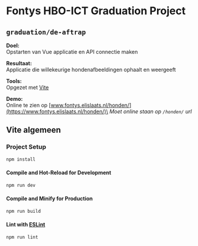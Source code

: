 # Fontys HBO-ICT Graduation Project

## `graduation/de-aftrap`

**Doel:** \
Opstarten van Vue applicatie en API connectie maken

**Resultaat:** \
Applicatie die willekeurige hondenafbeeldingen ophaalt en weergeeft

**Tools:** \
Opgezet met [Vite](https://vitejs.dev/)

**Demo:** \
Online te zien op [www.fontys.elislaats.nl/honden/](https://www.fontys.elislaats.nl/honden/)\
_Moet online staan op `/honden/` url_

## Vite algemeen

### Project Setup

```sh
npm install
```

#### Compile and Hot-Reload for Development

```sh
npm run dev
```

#### Compile and Minify for Production

```sh
npm run build
```

#### Lint with [ESLint](https://eslint.org/)

```sh
npm run lint
```
